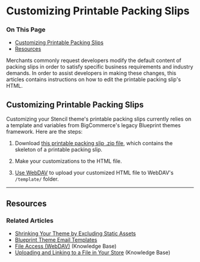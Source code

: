 <h1>Customizing Printable Packing Slips</h1>
<div class="otp" id="no-index">
	<h3> On This Page </h3>
	<ul>
    <li><a href="#customizing_packing">Customizing Printable Packing Slips</a></li>
    <li><a href="#customizing_packing_resources">Resources</a></li>
	</ul>
</div>

Merchants commonly request developers modify the default content of packing slips in order to satisfy specific business requirements and industry demands. In order to assist developers in making these changes, this articles contains instructions on how to edit the printable packing slip's HTML.

<a href='#customizing_packing' aria-hidden='true' class='block-anchor'  id='customizing_packing'><i aria-hidden='true' class='linkify icon'></i></a>

## Customizing Printable Packing Slips

Customizing your Stencil theme's printable packing slips currently relies on a template and variables from BigCommerce's legacy Blueprint themes framework. Here are the steps:

1. Download [this printable packing slip .zip file](https://storage.googleapis.com/bigcommerce-production-dev-center/template-files/packing_slip_printable.zip), which contains the skeleton of a printable packing slip.

2. Make your customizations to the HTML file.

3. [Use WebDAV](https://support.bigcommerce.com/articles/Public/File-Access-WebDAV/) to upload your customized HTML file to WebDAV's `/template/` folder.

---

<a href='#customizing_packing_resources' aria-hidden='true' class='block-anchor'  id='customizing_packing_resources'><i aria-hidden='true' class='linkify icon'></i></a>

## Resources
### Related Articles
* [Shrinking Your Theme by Excluding Static Assets](https://developer.bigcommerce.com/stencil-docs/prepare-and-upload-a-theme/shrinking-your-theme)
* [Blueprint Theme Email Templates](https://developer.bigcommerce.com/legacy/blueprint-themes/blueprint-email-templates)
* [File Access (WebDAV)](https://support.bigcommerce.com/articles/Public/File-Access-WebDAV/) (Knowledge Base)
* [Uploading and Linking to a File in Your Store](https://support.bigcommerce.com/s/article/How-do-I-add-and-link-to-a-file-in-my-store#upload-a-file) (Knowledge Base)

